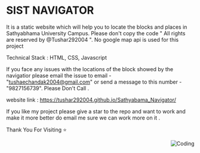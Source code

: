 # SIST NAVIGATOR

It is a static website which will help you to locate the blocks and places in Sathyabhama University Campus.
Please don't copy the code " All rights are reserved by @Tushar292004 ".
No google map api is used for this project 

Technical Stack : 
HTML, CSS, Javascript

If you face any issues  with the locations of the block showed by the navigatior please email the issue to email - "tushaechandak2004@gmail.com" or send a message to this number - "9827156739".  Please Don't Call . 

website link : 
https://tushar292004.github.io/Sathyabama_Navigator/

If you like my project please give a star to the repo and want to work and make it more better do email me sure we can work more on it . 

Thank You For Visiting ⭐

<img align="right" alt="Coding" src="https://user-images.githubusercontent.com/74038190/225813708-98b745f2-7d22-48cf-9150-083f1b00d6c9.gif">

